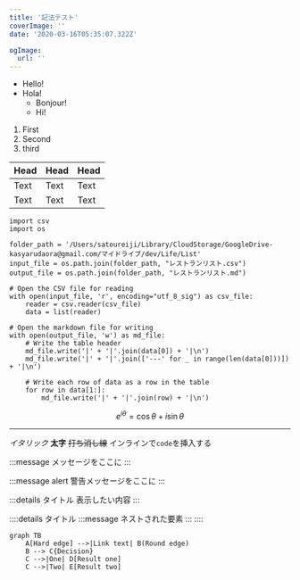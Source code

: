 ```yaml
---
title: '記法テスト'
coverImage: ''
date: '2020-03-16T05:35:07.322Z'

ogImage:
  url: ''
---
```


- Hello!
- Hola!
  - Bonjour!
  * Hi!

1. First
2. Second
1. third

| Head | Head | Head |
| ---- | ---- | ---- |
| Text | Text | Text |
| Text | Text | Text |


```py:csv to md
import csv
import os

folder_path = '/Users/satoureiji/Library/CloudStorage/GoogleDrive-kasyarudaora@gmail.com/マイドライブ/dev/Life/List'
input_file = os.path.join(folder_path, "レストランリスト.csv")
output_file = os.path.join(folder_path, "レストランリスト.md")

# Open the CSV file for reading
with open(input_file, 'r', encoding="utf_8_sig") as csv_file:
    reader = csv.reader(csv_file)
    data = list(reader)

# Open the markdown file for writing
with open(output_file, 'w') as md_file:
    # Write the table header
    md_file.write('|' + '|'.join(data[0]) + '|\n')
    md_file.write('|' + '|'.join(['---' for _ in range(len(data[0]))]) + '|\n')

    # Write each row of data as a row in the table
    for row in data[1:]:
        md_file.write('|' + '|'.join(row) + '|\n')

```

$$
e^{i\theta} = \cos\theta + i\sin\theta
$$

-----

*イタリック*
**太字**
~~打ち消し線~~
インラインで`code`を挿入する

<!-- TODO: ◯◯について追記する -->

:::message
メッセージをここに
:::

:::message alert
警告メッセージをここに
:::

:::details タイトル
表示したい内容
:::

::::details タイトル
:::message
ネストされた要素
:::
::::

```mermaid
graph TB
    A[Hard edge] -->|Link text| B(Round edge)
    B --> C{Decision}
    C -->|One| D[Result one]
    C -->|Two| E[Result two]
```